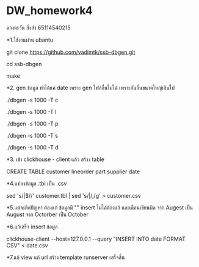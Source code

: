 # DW_homework4
ดวงตะวัน สิ่งส่า 65114540215

*1.ใช้งานผ่าน ubantu

git clone https://github.com/vadimtk/ssb-dbgen.git

cd ssb-dbgen

make



*2. gen ข้อมูล ทำได้แค่ date เพราะ gen ไฟล์อื่นไม่ได้ เพราะอันอื่นขนาดใหญ่เกินไป

./dbgen -s 1000 -T c

./dbgen -s 1000 -T l

./dbgen -s 1000 -T p

./dbgen -s 1000 -T s

./dbgen -s 1000 -T d


*3. เข้า clickhouse - client แล้ว สร้าง table 

CREATE TABLE customer lineorder part  supplier date




*4.แปลงข้อมูล .tbl เป็น .csv

sed 's/|$//' customer.tbl | sed 's/|/,/g' > customer.csv


*5.แต่จะติดปัญหา ต้องแก้ ข้อมูลมี "" insert ไม่ได้ต้องแก้ และเดือนเขียนผิด จาก Augest เป็น August  จาก Octorber เป็น October  


*6.แก้เสร็จ insert ข้อมูล

clickhouse-client --host=127.0.0.1 --query "INSERT INTO date FORMAT CSV" < date.csv


*7.แก้ view แก้  url  สร้าง template  runserver เสร็จสิ้น



 




